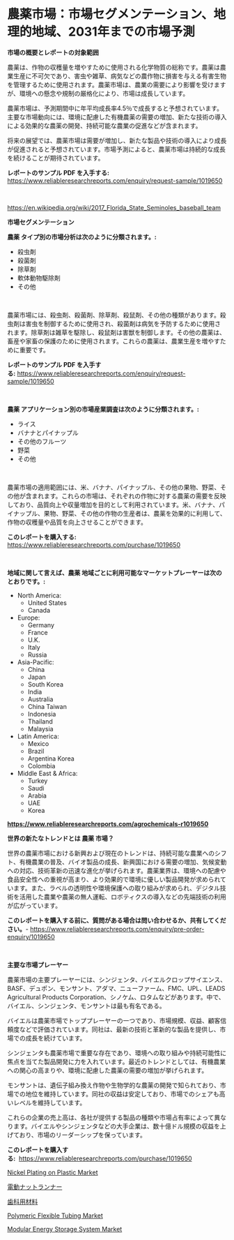 <p><h1>農薬市場：市場セグメンテーション、地理的地域、2031年までの市場予測</h1></p><p><strong>市場の概要とレポートの対象範囲</strong></p>
<p><p>農薬は、作物の収穫量を増やすために使用される化学物質の総称です。農薬は農業生産に不可欠であり、害虫や雑草、病気などの農作物に損害を与える有害生物を管理するために使用されます。農薬市場は、農業の需要により影響を受けますが、環境への懸念や規制の厳格化により、市場は成長しています。</p><p>農薬市場は、予測期間中に年平均成長率4.5％で成長すると予想されています。主要な市場動向には、環境に配慮した有機農薬の需要の増加、新たな技術の導入による効果的な農薬の開発、持続可能な農業の促進などが含まれます。</p><p>将来の展望では、農薬市場は需要が増加し、新たな製品や技術の導入により成長が促進されると予想されています。市場予測によると、農薬市場は持続的な成長を続けることが期待されています。</p></p>
<p><strong>レポートのサンプル PDF を入手する:</strong> <a href="https://www.reliableresearchreports.com/enquiry/request-sample/1019650">https://www.reliableresearchreports.com/enquiry/request-sample/1019650</a></p>
<p>&nbsp;</p>
<p><a href="https://en.wikipedia.org/wiki/2017_Florida_State_Seminoles_baseball_team">https://en.wikipedia.org/wiki/2017_Florida_State_Seminoles_baseball_team</a></p>
<p><strong>市場セグメンテーション</strong></p>
<p><strong>農薬 タイプ別の市場分析は次のように分類されます。:</strong></p>
<p><ul><li>殺虫剤</li><li>殺菌剤</li><li>除草剤</li><li>軟体動物駆除剤</li><li>その他</li></ul></p>
<p>&nbsp;</p>
<p><p>農薬市場には、殺虫剤、殺菌剤、除草剤、殺鼠剤、その他の種類があります。殺虫剤は害虫を制御するために使用され、殺菌剤は病気を予防するために使用されます。除草剤は雑草を駆除し、殺鼠剤は害獣を制御します。その他の農薬は、畜産や家畜の保護のために使用されます。これらの農薬は、農業生産を増やすために重要です。</p></p>
<p><strong>レポートのサンプル PDF を入手する:</strong>&nbsp;<a href="https://www.reliableresearchreports.com/enquiry/request-sample/1019650">https://www.reliableresearchreports.com/enquiry/request-sample/1019650</a></p>
<p>&nbsp;</p>
<p><strong> 農薬 アプリケーション別の市場産業調査は次のように分類されます。:</strong></p>
<p><ul><li>ライス</li><li>バナナとパイナップル</li><li>その他のフルーツ</li><li>野菜</li><li>その他</li></ul></p>
<p>&nbsp;</p>
<p><p>農薬市場の適用範囲には、米、バナナ、パイナップル、その他の果物、野菜、その他が含まれます。これらの市場は、それぞれの作物に対する農薬の需要を反映しており、品質向上や収量増加を目的として利用されています。米、バナナ、パイナップル、果物、野菜、その他の作物の生産者は、農薬を効果的に利用して、作物の収穫量や品質を向上させることができます。</p></p>
<p><strong>このレポートを購入する:</strong>&nbsp; <a href="https://www.reliableresearchreports.com/purchase/1019650">https://www.reliableresearchreports.com/purchase/1019650</a></p>
<p>&nbsp;</p>
<p><strong>地域に関して言えば、農薬 地域ごとに利用可能なマーケットプレーヤーは次のとおりです。:</strong></p>
<p><ul>
    <li>
        North America:
        <ul>
            <li>United States</li>
            <li>Canada</li>
        </ul>
    </li>
    <li>
        Europe:
        <ul>
            <li>Germany</li>
            <li>France</li>
            <li>U.K.</li>
            <li>Italy</li>
            <li>Russia</li>
        </ul>
    </li>
    <li>
        Asia-Pacific:
        <ul>
            <li>China</li>
            <li>Japan</li>
            <li>South Korea</li>
            <li>India</li>
            <li>Australia</li>
            <li>China Taiwan</li>
            <li>Indonesia</li>
            <li>Thailand</li>
            <li>Malaysia</li>
        </ul>
    </li>
    <li>
        Latin America:
        <ul>
            <li>Mexico</li>
            <li>Brazil</li>
            <li>Argentina Korea</li>
            <li>Colombia</li>
        </ul>
    </li>
    <li>
        Middle East & Africa:
        <ul>
            <li>Turkey</li>
            <li>Saudi</li>
            <li>Arabia</li>
            <li>UAE</li>
            <li>Korea</li>
        </ul>
    </li>
    </ul></p>
<p><strong><a href="https://www.reliableresearchreports.com/agrochemicals-r1019650">https://www.reliableresearchreports.com/agrochemicals-r1019650</a></strong>&nbsp;</p>
<p><strong>世界の新たなトレンドとは 農薬 市場？</strong></p>
<p><p>世界の農薬市場における新興および現在のトレンドは、持続可能な農業へのシフト、有機農業の普及、バイオ製品の成長、新興国における需要の増加、気候変動への対応、技術革新の迅速な進化が挙げられます。農薬業界は、環境への配慮や食品安全性への重視が高まり、より効果的で環境に優しい製品開発が求められています。また、ラベルの透明性や環境保護への取り組みが求められ、デジタル技術を活用した農業や農薬の無人運転、ロボティクスの導入などの先端技術の利用が広がっています。</p></p>
<p><strong>このレポートを購入する前に、質問がある場合は問い合わせるか、共有してください。</strong>- <a href="https://www.reliableresearchreports.com/enquiry/pre-order-enquiry/1019650">https://www.reliableresearchreports.com/enquiry/pre-order-enquiry/1019650</a></p>
<p>&nbsp;</p>
<p><strong>主要な市場プレーヤー</strong></p>
<p><p>農薬市場の主要プレーヤーには、シンジェンタ、バイエルクロップサイエンス、BASF、デュポン、モンサント、アダマ、ニューファーム、FMC、UPL、LEADS Agricultural Products Corporation、シノケム、ロタムなどがあります。中で、バイエル、シンジェンタ、モンサントは最も有名である。</p><p>バイエルは農薬市場でトッププレーヤーの一つであり、市場規模、収益、顧客信頼度などで評価されています。同社は、最新の技術と革新的な製品を提供し、市場での成長を続けています。</p><p>シンジェンタも農薬市場で重要な存在であり、環境への取り組みや持続可能性に焦点を当てた製品開発に力を入れています。最近のトレンドとしては、有機農業への関心の高まりや、環境に配慮した農薬の需要の増加が挙げられます。</p><p>モンサントは、遺伝子組み換え作物や生物学的な農薬の開発で知られており、市場での地位を維持しています。同社の収益は安定しており、市場でのシェアも高いレベルを維持しています。</p><p>これらの企業の売上高は、各社が提供する製品の種類や市場占有率によって異なります。バイエルやシンジェンタなどの大手企業は、数十億ドル規模の収益を上げており、市場のリーダーシップを保っています。</p></p>
<p><strong>このレポートを購入する:</strong>&nbsp;&nbsp;<a href="https://www.reliableresearchreports.com/purchase/1019650">https://www.reliableresearchreports.com/purchase/1019650</a></p>
<p><p><a href="https://github.com/nusratjahan12006/Market-Research-Report-List-1/blob/main/nickel-plating-on-plastic-market.md">Nickel Plating on Plastic Market</a></p><p><a href="https://github.com/nemesis2824/Market-Research-Report-List-3/blob/main/414803317209.md">電動ナットランナー</a></p><p><a href="https://github.com/pepo3k/Market-Research-Report-List-3/blob/main/936161717208.md">歯科用材料</a></p><p><a href="https://medium.com/@stellasauer1918/an-in-depth-analysis-of-the-global-polymeric-flexible-tubing-market-scope-and-its-rapid-growing-5-7-7215bb7d4958">Polymeric Flexible Tubing Market</a></p><p><a href="https://www.linkedin.com/pulse/in-depth-analysis-global-modular-energy-storage-system-market-i9jcf">Modular Energy Storage System Market</a></p></p>